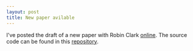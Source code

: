```yaml
---
layout: post
title: New paper avilable
---
```


I've posted the draft of a new paper with Robin Clark [online](http://ling.auf.net/lingbuzz/002938).
The source code can be found in this [repository](https://github.com/christopherahern/SEMPRAG).  
